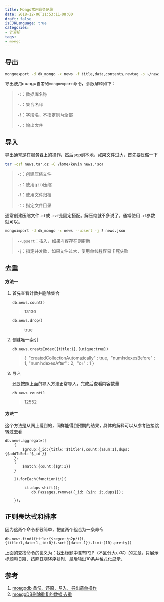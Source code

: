 ```yaml
---
title: Mongo常用命令记录
date: 2018-12-06T11:53:11+08:00
draft: false
isCJKLanguage: true
categories:
- 计算机
tags:
- mongo
---
```




## 导出

```bash
mongoexport -d db_mongo -c news -f title,date,contents,rawtag -o ~/news.json
```

导出使用mongo自带的`mongoexport`命令，参数解释如下：

> `-d`：数据库名称
>
> `-c`：集合名称
>
> `-f`：字段名，不指定则为全部
>
> `-o`：输出文件





## 导入

导出通常是在服务器上的操作，然后scp到本地，如果文件过大，首先要压缩一下

```bash
tar -czf news.tar.gz -C /home/kevin news.json
```

> `-c`：创建压缩文件
>
> `-z`：使用gzip压缩
>
> `-f`：使用文件归档
>
> `-C`：指定文件目录

通常创建压缩文件`-cf`或`-czf`是固定搭配。解压缩就不多说了，通常使用`-xf`参数就可以。



```bash
mongoimport -d db_mongo -c news --upsert -j 2 news.json
```

> `--upsert`：插入，如果内容存在则更新
>
> `-j`：指定并发数，如果文件过大，使用单线程容易卡死失败





## 去重

#### 方法一

1. 首先查看计数并删除集合

    `db.news.count()`

    > 13136

    `db.news.drop()`

    > true



2. 创建唯一索引

   `db.news.createIndex({title:1},{unique:true})`

   > {
   > ​        "createdCollectionAutomatically" : true,
   > ​        "numIndexesBefore" : 1,
   > ​        "numIndexesAfter" : 2,
   > ​        "ok" : 1
   > }

3. 导入

   还是按照上面的导入方法正常导入，完成后查看内容数量

   `db.news.count()`
   
   > 12552


#### 方法二

这个方法是从网上看到的，同样能得到预期的结果，具体的解释可以从参考链接跳转过去看

```
db.news.aggregate([
    {
        $group:{_id:{title:'$title'},count:{$sum:1},dups:{$addToSet:'$_id'}}
    },
    {
        $match:{count:{$gt:1}}
    }

    ]).forEach(function(it){

         it.dups.shift();
            db.Passages.remove({_id: {$in: it.dups}});

    });
```





## 正则表达式和排序

因为这两个命令都很简单，把这两个组合为一条命令

```mongo
db.news.find({title:{$regex:/p2p/i}},{title:1,date:1,_id:0}).sort({date:-1}).limit(10).pretty()
```

上面的查找命令的含义为：找出标题中含有P2P（不区分大小写）的文章，只展示标题和日期，按照日期降序排列，最后输出10条并格式化显示。





## 参考

1.  [mongodb 备份、还原、导入、导出简单操作](https://segmentfault.com/a/1190000006236494)
2. [mongoDB删除重复的数据 去重](https://www.jianshu.com/p/7685e6692ed6)